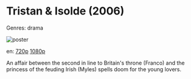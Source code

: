 # Tristan &amp; Isolde (2006)

Genres: drama

![poster](http://image.tmdb.org/t/p/w500/8AAh97XRGbgQnMWMJ6atwEQhJQ1.jpg)

en:
  [720p](magnet:?xt=urn:btih:4250CC2528999ED965AF88779DE807436C8BEB2F&tr=udp://glotorrents.pw:6969/announce&tr=udp://tracker.opentrackr.org:1337/announce&tr=udp://torrent.gresille.org:80/announce&tr=udp://tracker.openbittorrent.com:80&tr=udp://tracker.coppersurfer.tk:6969&tr=udp://tracker.leechers-paradise.org:6969&tr=udp://p4p.arenabg.ch:1337&tr=udp://tracker.internetwarriors.net:1337)
  [1080p](magnet:?xt=urn:btih:45AE46A6451FE710568DBBD52A7B1238A565FD85&tr=udp://glotorrents.pw:6969/announce&tr=udp://tracker.opentrackr.org:1337/announce&tr=udp://torrent.gresille.org:80/announce&tr=udp://tracker.openbittorrent.com:80&tr=udp://tracker.coppersurfer.tk:6969&tr=udp://tracker.leechers-paradise.org:6969&tr=udp://p4p.arenabg.ch:1337&tr=udp://tracker.internetwarriors.net:1337)
  


An affair between the second in line to Britain's throne (Franco) and the princess of the feuding Irish (Myles) spells doom for the young lovers.